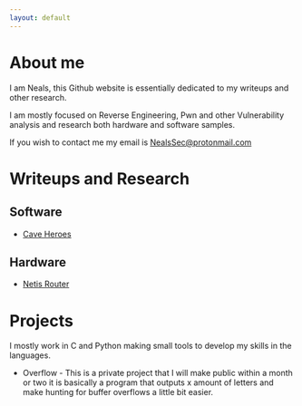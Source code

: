```yaml
---
layout: default
---
```

# About me

I am Neals, this Github website is essentially dedicated to my writeups and other research.

I am mostly focused on Reverse Engineering, Pwn and other Vulnerability analysis
and research both hardware and software samples.

If you wish to contact me my email is <NealsSec@protonmail.com>

# Writeups and Research

## Software

* [Cave Heroes](./writeups/RE/software/CaveHeroes/CaveHeroes.md)

## Hardware

* [Netis Router](./writeups/RE/hardware/netis/netis.md)

# Projects

I mostly work in C and Python making small tools to develop my skills in the
languages.

* Overflow - This is a private project that I will make public within a month or two
it is basically a program that outputs x amount of letters and make hunting for
buffer overflows a little bit easier.
